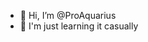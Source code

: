 - 👋 Hi, I’m @ProAquarius
- 👀 I'm just learning it casually

<!---
ProAquarius/ProAquarius is a ✨ special ✨ repository because its `README.md` (this file) appears on your GitHub profile.
You can click the Preview link to take a look at your changes.
--->
